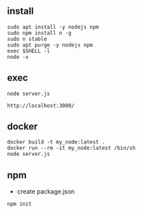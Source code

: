 ## install

```
sudo apt install -y nodejs npm
sudo npm install n -g
sudo n stable
sudo apt purge -y nodejs npm
exec $SHELL -l
node -v
```

## exec

```
node server.js
```

```
http://localhost:3000/
```

## docker

```
docker build -t my_node:latest .
docker run --rm -it my_node:latest /bin/sh
node server.js
```

## npm

* create package.json

```
npm init
```
